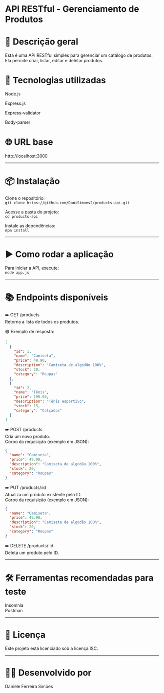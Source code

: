 # API RESTful - Gerenciamento de Produtos

# 📌 Descrição geral
Esta é uma API RESTful simples para gerenciar um catálogo de produtos.  
Ela permite criar, listar, editar e deletar produtos.

# 🚀 Tecnologias utilizadas
Node.js

Express.js

Express-validator

Body-parser

# 🌐 URL base
http://localhost:3000

---

# 📦 Instalação
Clone o repositório:  
`git clone https://github.com/DaniSimoes2/products-api.git`

Acesse a pasta do projeto:  
`cd products-api`

Instale as dependências:  
`npm install`

---

# ▶️ Como rodar a aplicação
Para iniciar a API, execute:  
`node app.js`

---

# 📚 Endpoints disponíveis

➡️ GET /products  
Retorna a lista de todos os produtos.

🟢 Exemplo de resposta:

```json
[
  {
    "id": 1,
    "name": "Camiseta",
    "price": 49.90,
    "description": "Camiseta de algodão 100%",
    "stock": 20,
    "category": "Roupas"
  },
  {
    "id": 2,
    "name": "Tênis",
    "price": 199.90,
    "description": "Tênis esportivo",
    "stock": 15,
    "category": "Calçados"
  }
]
```

➡️ POST /products  
Cria um novo produto.  
Corpo da requisição (exemplo em JSON):

```json
{
  "name": "Camiseta",
  "price": 49.90,
  "description": "Camiseta de algodão 100%",
  "stock": 20,
  "category": "Roupas"
}
```

➡️ PUT /products/:id  
Atualiza um produto existente pelo ID.  
Corpo da requisição (exemplo em JSON):

```json
{
  "name": "Camiseta",
  "price": 49.90,
  "description": "Camiseta de algodão 100%",
  "stock": 20,
  "category": "Roupas"
}
```

➡️ DELETE /products/:id  
Deleta um produto pelo ID.

---

# 🛠️ Ferramentas recomendadas para teste  
Insomnia  
Postman

---

# 📝 Licença  
Este projeto está licenciado sob a licença ISC.

---

# 👩‍💻 Desenvolvido por  
Daniele Ferreira Simões